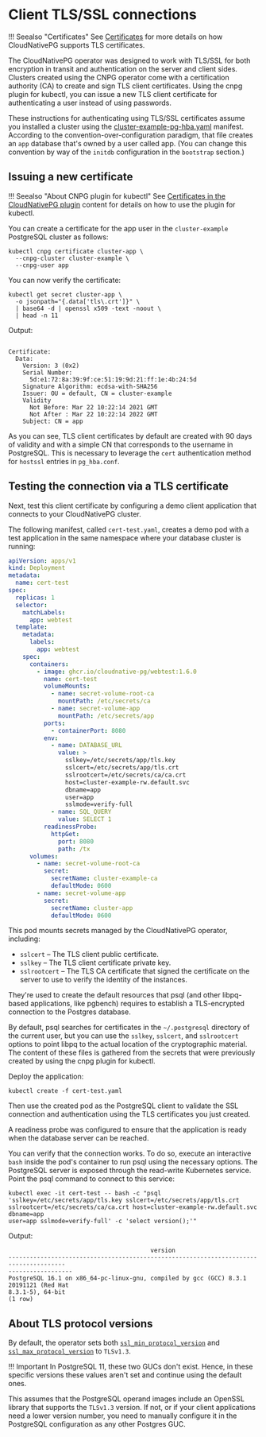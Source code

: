 # Client TLS/SSL connections

!!! Seealso "Certificates"
    See [Certificates](certificates.md)
    for more details on how CloudNativePG supports TLS certificates.

The CloudNativePG operator was designed to work with TLS/SSL for both encryption in transit and
authentication on the server and client sides. Clusters created using the CNPG operator come with a certification
authority (CA) to create and sign TLS client certificates. Using the cnpg plugin for kubectl, you can
issue a new TLS client certificate for authenticating a user instead of using passwords.

These instructions for authenticating using TLS/SSL certificates assume you
installed a cluster using the [cluster-example-pg-hba.yaml](samples/cluster-example-pg-hba.yaml)
manifest. According to the convention-over-configuration paradigm, that file creates an `app`
database that's owned by a user called app. (You can change this convention by way of the `initdb`
configuration in the `bootstrap` section.)

## Issuing a new certificate

!!! Seealso "About CNPG plugin for kubectl"
    See [Certificates in the CloudNativePG plugin](kubectl-plugin.md#certificates)
    content for details on how to use the plugin for kubectl.

You can create a certificate for the app user in the `cluster-example` PostgreSQL cluster as follows:

```shell
kubectl cnpg certificate cluster-app \
  --cnpg-cluster cluster-example \
  --cnpg-user app
```

You can now verify the certificate:

```shell
kubectl get secret cluster-app \
  -o jsonpath="{.data['tls\.crt']}" \
  | base64 -d | openssl x509 -text -noout \
  | head -n 11
```

Output:

```console

Certificate:
  Data:
    Version: 3 (0x2)
    Serial Number:
      5d:e1:72:8a:39:9f:ce:51:19:9d:21:ff:1e:4b:24:5d
    Signature Algorithm: ecdsa-with-SHA256
    Issuer: OU = default, CN = cluster-example
    Validity
      Not Before: Mar 22 10:22:14 2021 GMT
      Not After : Mar 22 10:22:14 2022 GMT
    Subject: CN = app
```

As you can see, TLS client certificates by default are created with 90 days of validity and with a simple CN that
corresponds to the username in PostgreSQL. This is necessary to leverage the `cert` authentication method for `hostssl`
entries in `pg_hba.conf`.

## Testing the connection via a TLS certificate

Next, test this client certificate by configuring a demo client application that connects to your CloudNativePG
cluster.

The following manifest, called `cert-test.yaml`, creates a demo pod with a test application
in the same namespace where your database cluster is running:

```yaml
apiVersion: apps/v1
kind: Deployment
metadata:
  name: cert-test
spec:
  replicas: 1
  selector:
    matchLabels:
      app: webtest
  template:
    metadata:
      labels:
        app: webtest
    spec:
      containers:
        - image: ghcr.io/cloudnative-pg/webtest:1.6.0
          name: cert-test
          volumeMounts:
            - name: secret-volume-root-ca
              mountPath: /etc/secrets/ca
            - name: secret-volume-app
              mountPath: /etc/secrets/app
          ports:
            - containerPort: 8080
          env:
            - name: DATABASE_URL
              value: >
                sslkey=/etc/secrets/app/tls.key
                sslcert=/etc/secrets/app/tls.crt
                sslrootcert=/etc/secrets/ca/ca.crt
                host=cluster-example-rw.default.svc
                dbname=app
                user=app
                sslmode=verify-full
            - name: SQL_QUERY
              value: SELECT 1
          readinessProbe:
            httpGet:
              port: 8080
              path: /tx
      volumes:
        - name: secret-volume-root-ca
          secret:
            secretName: cluster-example-ca
            defaultMode: 0600
        - name: secret-volume-app
          secret:
            secretName: cluster-app
            defaultMode: 0600
```

This pod mounts secrets managed by the CloudNativePG operator, including:

* `sslcert` – The TLS client public certificate.
* `sslkey` – The TLS client certificate private key.
* `sslrootcert` – The TLS CA certificate that signed the certificate on
  the server to use to verify the identity of the instances.

They're used to create the default resources that psql (and other libpq-based applications, like pgbench)
requires to establish a TLS-encrypted connection to the Postgres database.

By default, psql searches for certificates in the `~/.postgresql` directory of the current user, but you can use
the `sslkey`, `sslcert`, and `sslrootcert` options to point libpq to the actual location of the cryptographic material.
The content of these files is gathered from the secrets that were previously created by using the cnpg plugin for
kubectl.

Deploy the application:

```shell
kubectl create -f cert-test.yaml
```

Then use the created pod as the PostgreSQL client to validate the SSL connection and
authentication using the TLS certificates you just created.

A readiness probe was configured to ensure that the application is ready when the database server can be
reached.

You can verify that the connection works. To do so, execute an interactive `bash` inside the pod's container to run psql
using the necessary options. The PostgreSQL server is exposed through the read-write Kubernetes service. Point
the psql command to connect to this service:

```shell
kubectl exec -it cert-test -- bash -c "psql
'sslkey=/etc/secrets/app/tls.key sslcert=/etc/secrets/app/tls.crt
sslrootcert=/etc/secrets/ca/ca.crt host=cluster-example-rw.default.svc dbname=app
user=app sslmode=verify-full' -c 'select version();'"
```

Output:

```console
                                        version
--------------------------------------------------------------------------------------
------------------
PostgreSQL 16.1 on x86_64-pc-linux-gnu, compiled by gcc (GCC) 8.3.1 20191121 (Red Hat
8.3.1-5), 64-bit
(1 row)
```

## About TLS protocol versions

By default, the operator sets both [`ssl_min_protocol_version`](https://www.postgresql.org/docs/current/runtime-config-connection.html#GUC-SSL-MIN-PROTOCOL-VERSION)
and [`ssl_max_protocol_version`](https://www.postgresql.org/docs/current/runtime-config-connection.html#GUC-SSL-MAX-PROTOCOL-VERSION)
to `TLSv1.3`.

!!! Important
    In PostgreSQL 11, these two GUCs don't exist. Hence, in these specific versions
    these values aren't set and continue using the default ones.

This assumes that the PostgreSQL operand images include an OpenSSL library that
supports the `TLSv1.3` version. If not, or if your client applications need a lower version number, you need to
manually configure it in the PostgreSQL configuration as any other Postgres
GUC.
